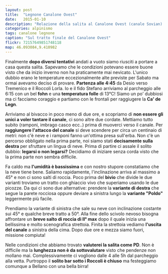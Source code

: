 ```yaml
---
layout: post
title:  "Legnone Canalone Ovest"
date:   2015-01-10
description: "Relazione della salita al Canalone Ovest (canale Sovian) del Legnone per il Rifugio Roccoli Lorla e la Ca' de Legn"
categories: alpinismo
tags: canalone legnone
caption: "Sul tratto finale del Canalone Ovest"
flickr: 72157649851748118
map: 46.093084,9.410982
---
```


Finalmente **dopo diversi tentativi** andati a vuoto siamo riusciti a portare a casa questa salita. Sapevamo che le condizioni potevano essere buone visto che da inizio inverno non ha praticamente mai nevicato. L'unico dubbio erano le temperature eccezionalmente alte previste per Sabato ma ormai avevamo deciso di provare. **Partenza alle 4:45** da Desio verso Tremenico e il Roccoli Lorla. Io e il fido Stefano arriviamo al parcheggio alle 6:15 con un bel **fohn** e una **temperatura folle** di 13°C! Siamo un po' dubbiosi ma ci facciamo coraggio e partiamo con le frontali per raggiugere la **Ca' de Legn**.

Arriviamo al bivacco in poco meno di due ore, e scopriamo di **non essere gli unici a voler tantare il canale**, ci sono altre due cordate. Mettiamo tutto subito (ramponi, imbrago casco ecc..) prima di muoverci verso il canale. Per **raggiungere l'attacco del canale** si deve scendere per circa un centinaio di metri: non c'è neve e i ramponi fanno un'ottima presa sull'erba. Non c'è un percorso obbligato nella prima parte, noi siamo stati **decisamente sulla destra** per sfruttare un lingua di neve. Prima di partire ci assale il solito dubbio: **legarsi o non legarsi?** Decidiamo di iniziare senza corda visto che la prima parte non sembra difficile. 

Fa caldo ma **l'umidità è bassissima** e con nostro stupore constatiamo che la neve tiene bene. Saliamo rapidamente, l'inclinazione arriva al massimo a 45° e non ci sono salti di roccia. Poco prima del **bivio** che divide le due varianti troviamo un tratto con ghiaccio vivo che superiamo usando le due picozze. Da qui ci sono due alternative: prendere la **variante di destra** che segue la parete rocciosa oppure deviare a sinistra lungo la **variante "Poldo"** leggermente più facile. 

Prendiamo la variante di sinistra che sale su neve con inclinazione costante sui 45° e qualche breve tratto a 50°. Alla fine dello scivolo nevoso bisogna affrontare un **breve salto di roccia di II° max** dopo il quale inizia una bellissima e molto scenografica strettoia. Finita la strettoia vediamo **l'uscita del canale** a sinistra della cima. Dopo due ore e mezza siamo fuori, missione compiuta!

Nelle condizioni che abbiamo trovato **valuterei la salita come PD**. Non è difficile ma la **lunghezza non è da sottovalutare** visto che pendenze non mollano mai. Complessivamente ci vogliono dalle 4 alle 5h dal parcheggio alla vetta. Purtroppo il **solito bar sotto i Roccoli è chiuso** ma festeggiamo comunque a Bellano con una bella birra! 